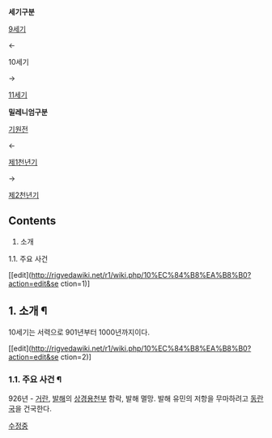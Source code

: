 **세기구분**

[9세기](9%EC%84%B8%EA%B8%B0.md)

←

10세기

→

[11세기](11%EC%84%B8%EA%B8%B0.md)

**밀레니엄구분**

[기원전](%EA%B8%B0%EC%9B%90%EC%A0%84.md)

←

[제1천년기](%EC%A0%9C1%EC%B2%9C%EB%85%84%EA%B8%B0.md)

→

[제2천년기](%EC%A0%9C2%EC%B2%9C%EB%85%84%EA%B8%B0.md)

## Contents

    

1. 소개 
    

1.1. 주요 사건

[[edit](http://rigvedawiki.net/r1/wiki.php/10%EC%84%B8%EA%B8%B0?action=edit&se
ction=1)]

## 1. 소개 ¶

10세기는 서력으로 901년부터 1000년까지이다.

  

[[edit](http://rigvedawiki.net/r1/wiki.php/10%EC%84%B8%EA%B8%B0?action=edit&se
ction=2)]

### 1.1. 주요 사건 ¶

926년 - [거란](%EA%B1%B0%EB%9E%80.md), [발해](%EB%B0%9C%ED%95%B4.md)의
[상경용천부](%EC%83%81%EA%B2%BD%EC%9A%A9%EC%B2%9C%EB%B6%80.md) 함락, 발해 멸망. 발해 유민의
저항을 무마하려고 [동란국](%EB%8F%99%EB%9E%80%EA%B5%AD.md)을 건국한다.

  

[수정중](%EC%88%98%EC%A0%95%EC%A4%91.md)

